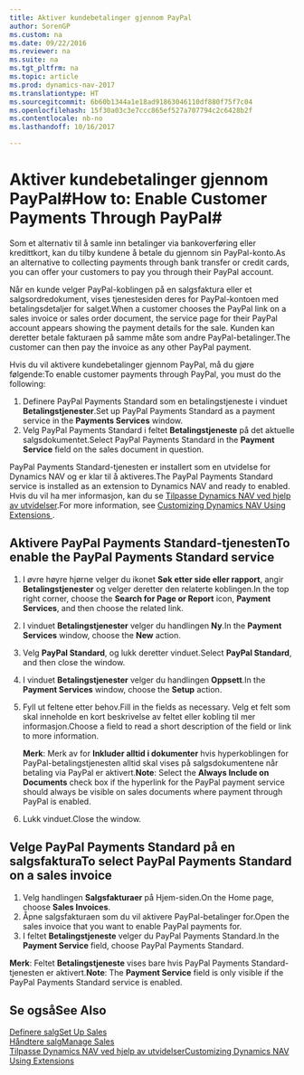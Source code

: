 ```yaml
---
title: Aktiver kundebetalinger gjennom PayPal
author: SorenGP
ms.custom: na
ms.date: 09/22/2016
ms.reviewer: na
ms.suite: na
ms.tgt_pltfrm: na
ms.topic: article
ms.prod: dynamics-nav-2017
ms.translationtype: HT
ms.sourcegitcommit: 6b60b1344a1e18ad91863046110df880f75f7c04
ms.openlocfilehash: 15f30a03c3e7ccc865ef527a707794c2c6428b2f
ms.contentlocale: nb-no
ms.lasthandoff: 10/16/2017

---
```


# <a name="how-to-enable-customer-payments-through-paypal"></a><span data-ttu-id="397f2-102">Aktiver kundebetalinger gjennom PayPal#</span><span class="sxs-lookup"><span data-stu-id="397f2-102">How to: Enable Customer Payments Through PayPal#</span></span>
<span data-ttu-id="397f2-103">Som et alternativ til å samle inn betalinger via bankoverføring eller kredittkort, kan du tilby kundene å betale du gjennom sin PayPal-konto.</span><span class="sxs-lookup"><span data-stu-id="397f2-103">As an alternative to collecting payments through bank transfer or credit cards, you can offer your customers to pay you through their PayPal account.</span></span>

<span data-ttu-id="397f2-104">Når en kunde velger PayPal-koblingen på en salgsfaktura eller et salgsordredokument, vises tjenestesiden deres for PayPal-kontoen med betalingsdetaljer for salget.</span><span class="sxs-lookup"><span data-stu-id="397f2-104">When a customer chooses the PayPal link on a sales invoice or sales order document, the service page for their PayPal account appears showing the payment details for the sale.</span></span> <span data-ttu-id="397f2-105">Kunden kan deretter betale fakturaen på samme måte som andre PayPal-betalinger.</span><span class="sxs-lookup"><span data-stu-id="397f2-105">The customer can then pay the invoice as any other PayPal payment.</span></span>

<span data-ttu-id="397f2-106">Hvis du vil aktivere kundebetalinger gjennom PayPal, må du gjøre følgende:</span><span class="sxs-lookup"><span data-stu-id="397f2-106">To enable customer payments through PayPal, you must do the following:</span></span>

1. <span data-ttu-id="397f2-107">Definere PayPal Payments Standard som en betalingstjeneste i vinduet **Betalingstjenester**.</span><span class="sxs-lookup"><span data-stu-id="397f2-107">Set up PayPal Payments Standard as a payment service in the **Payments Services** window.</span></span>
2. <span data-ttu-id="397f2-108">Velg PayPal Payments Standard i feltet **Betalingstjeneste** på det aktuelle salgsdokumentet.</span><span class="sxs-lookup"><span data-stu-id="397f2-108">Select PayPal Payments Standard in the **Payment Service** field on the sales document in question.</span></span>

<span data-ttu-id="397f2-109">PayPal Payments Standard-tjenesten er installert som en utvidelse for Dynamics NAV og er klar til å aktiveres.</span><span class="sxs-lookup"><span data-stu-id="397f2-109">The PayPal Payments Standard service is installed as an extension to Dynamics NAV and ready to enabled.</span></span> <span data-ttu-id="397f2-110">Hvis du vil ha mer informasjon, kan du se [Tilpasse Dynamics NAV ved hjelp av utvidelser](ui-extensions.md).</span><span class="sxs-lookup"><span data-stu-id="397f2-110">For more information, see [Customizing Dynamics NAV Using Extensions ](ui-extensions.md).</span></span>

## <a name="to-enable-the-paypal-payments-standard-service"></a><span data-ttu-id="397f2-111">Aktivere PayPal Payments Standard-tjenesten</span><span class="sxs-lookup"><span data-stu-id="397f2-111">To enable the PayPal Payments Standard service</span></span>
1. <span data-ttu-id="397f2-112">I øvre høyre hjørne velger du ikonet **Søk etter side eller rapport**, angir **Betalingstjenester** og velger deretter den relaterte koblingen.</span><span class="sxs-lookup"><span data-stu-id="397f2-112">In the top right corner, choose the **Search for Page or Report** icon, **Payment Services**, and then choose the related link.</span></span>  
2. <span data-ttu-id="397f2-113">I vinduet **Betalingstjenester** velger du handlingen **Ny**.</span><span class="sxs-lookup"><span data-stu-id="397f2-113">In the **Payment Services** window, choose the **New** action.</span></span>
3. <span data-ttu-id="397f2-114">Velg **PayPal Standard**, og lukk deretter vinduet.</span><span class="sxs-lookup"><span data-stu-id="397f2-114">Select **PayPal Standard**, and then close the window.</span></span>
4. <span data-ttu-id="397f2-115">I vinduet **Betalingstjenester** velger du handlingen **Oppsett**.</span><span class="sxs-lookup"><span data-stu-id="397f2-115">In the **Payment Services** window, choose the **Setup** action.</span></span>
5. <span data-ttu-id="397f2-116">Fyll ut feltene etter behov.</span><span class="sxs-lookup"><span data-stu-id="397f2-116">Fill in the fields as necessary.</span></span> <span data-ttu-id="397f2-117">Velg et felt som skal inneholde en kort beskrivelse av feltet eller kobling til mer informasjon.</span><span class="sxs-lookup"><span data-stu-id="397f2-117">Choose a field to read a short description of the field or link to more information.</span></span>

    <span data-ttu-id="397f2-118">**Merk**: Merk av for **Inkluder alltid i dokumenter** hvis hyperkoblingen for PayPal-betalingstjenesten alltid skal vises på salgsdokumentene når betaling via PayPal er aktivert.</span><span class="sxs-lookup"><span data-stu-id="397f2-118">**Note**: Select the **Always Include on Documents** check box if the hyperlink for the PayPal payment service should always be visible on sales documents where payment through PayPal is enabled.</span></span>

6. <span data-ttu-id="397f2-119">Lukk vinduet.</span><span class="sxs-lookup"><span data-stu-id="397f2-119">Close the window.</span></span>

## <a name="to-select-paypal-payments-standard-on-a-sales-invoice"></a><span data-ttu-id="397f2-120">Velge PayPal Payments Standard på en salgsfaktura</span><span class="sxs-lookup"><span data-stu-id="397f2-120">To select PayPal Payments Standard on a sales invoice</span></span>
1. <span data-ttu-id="397f2-121">Velg handlingen **Salgsfakturaer** på Hjem-siden.</span><span class="sxs-lookup"><span data-stu-id="397f2-121">On the Home page, choose **Sales Invoices**.</span></span>
2. <span data-ttu-id="397f2-122">Åpne salgsfakturaen som du vil aktivere PayPal-betalinger for.</span><span class="sxs-lookup"><span data-stu-id="397f2-122">Open the sales invoice that you want to enable PayPal payments for.</span></span>
3. <span data-ttu-id="397f2-123">I feltet **Betalingstjeneste** velger du PayPal Payments Standard.</span><span class="sxs-lookup"><span data-stu-id="397f2-123">In the **Payment Service** field, choose PayPal Payments Standard.</span></span>

<span data-ttu-id="397f2-124">**Merk**: Feltet **Betalingstjeneste** vises bare hvis PayPal Payments Standard-tjenesten er aktivert.</span><span class="sxs-lookup"><span data-stu-id="397f2-124">**Note**: The **Payment Service** field is only visible if the PayPal Payments Standard service is enabled.</span></span>   

## <a name="see-also"></a><span data-ttu-id="397f2-125">Se også</span><span class="sxs-lookup"><span data-stu-id="397f2-125">See Also</span></span>  
[<span data-ttu-id="397f2-126">Definere salg</span><span class="sxs-lookup"><span data-stu-id="397f2-126">Set Up Sales</span></span>](sales-setup-sales.md)  
[<span data-ttu-id="397f2-127">Håndtere salg</span><span class="sxs-lookup"><span data-stu-id="397f2-127">Manage Sales</span></span>](sales-manage-sales.md)  
[<span data-ttu-id="397f2-128">Tilpasse Dynamics NAV ved hjelp av utvidelser</span><span class="sxs-lookup"><span data-stu-id="397f2-128">Customizing Dynamics NAV Using Extensions</span></span>](ui-extensions.md)

